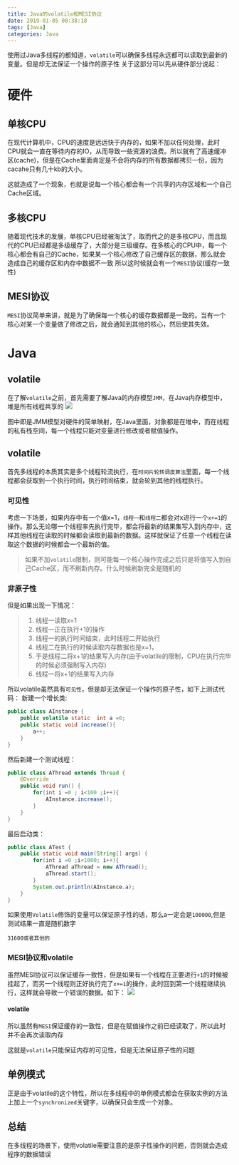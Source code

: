 ```yaml
---
title: Java的volatile和MESI协议
date: 2019-01-05 00:38:18
tags: [Java]
categories: Java
---
```

使用过Java多线程的都知道，`volatile`可以确保多线程永远都可以读取到最新的变量。但是却无法保证一个操作的原子性
关于这部分可以先从硬件部分说起：

# 硬件

## 单核CPU
在现代计算机中，CPU的速度是远远快于内存的，如果不加以任何处理，此时CPU就会一直在等待内存的IO，从而导致一些资源的浪费。所以就有了高速缓冲区(cache)，但是在Cache里面肯定是不会将内存的所有数据都拷贝一份，因为cacahe只有几十kb的大小。 

这就造成了一个现象，也就是说每一个核心都会有一个共享的内存区域和一个自己Cache区域。

## 多核CPU
随着现代技术的发展，单核CPU已经被淘汰了，取而代之的是多核CPU，而且现代的CPU已经都是多级缓存了，大部分是三级缓存。在多核心的CPU中，每一个核心都会有自己的Cache，如果某一个核心修改了自己缓存区的数据，那么就会造成自己的缓存区和内存中数据不一致 所以这时候就会有一个`MESI`协议(缓存一致性)


## MESI协议
`MESI`协议简单来讲，就是为了确保每一个核心的缓存数据都是一致的。当有一个核心对某一个变量做了修改之后，就会通知到其他的核心，然后使其失效。

# Java

## volatile
在了解`volatile`之前，首先需要了解Java的内存模型`JMM`，在Java内存模型中，堆是所有线程共享的
![](https://szhtc-1252780558.cos.ap-shanghai.myqcloud.com/JMM%E6%A8%A1%E5%9E%8B%E5%92%8Ccpu.png)

图中即是JMM模型对硬件的简单映射，在Java里面，对象都是在堆中，而在线程的私有栈空间，每一个线程只能对变量进行修改或者赋值操作。


## volatile
首先多线程的本质其实是多个线程轮流执行，在`时间片轮转调度算法`里面，每一个线程都会获取到一个执行时间，执行时间结束，就会轮到其他的线程执行。

### 可见性

考虑一下场景，如果内存中有一个值x=1，`线程一`和`线程二`都会对x进行一个`x+=1`的操作。那么无论哪一个线程率先执行完毕，都会将最新的结果集写入到内存中，这样其他线程在读取的时候都会读取到最新的数据。这样就保证了任意一个线程在读取这个数据的时候都会一个最新的值。

> 如果不加`volatile`限制，则可能每一个核心操作完成之后只是将值写入到自己Cache区，而不刷新内存。什么时候刷新完全是随机的


### 非原子性
但是如果出现一下情况：
> 1. 线程一读取x=1
> 2. 线程一正在执行+1的操作
> 3. 线程一的执行时间结束，此时线程二开始执行
> 4. 线程二在执行的时候读取内存数据也是x=1，
> 5. 于是线程二将x+1的结果写入内存(由于volatile的限制，CPU在执行完毕的时候必须强制写入内存)
> 6. 线程一将x+1的结果写入内存

所以volatile虽然具有`可见性`，但是却无法保证一个操作的原子性，如下上测试代码：
新建一个增长类:
```java
public class AInstance {
    public volatile static  int a =0;
    public static void increase(){
        a++;
    }
}
```
然后新建一个测试线程：
```java
public class AThread extends Thread {
    @Override
    public void run() {
        for(int i =0 ; i<100 ;i++){
            AInstance.increase();
        }
    }
}
```

最后启动类：
```java
public class ATest {
    public static void main(String[] args) {
        for(int i =0 ;i<1000; i++){
            AThread aThread = new AThread();
            aThread.start();
        }
        System.out.println(AInstance.a);
    }
}
```
如果使用`Volatile`修饰的变量可以保证原子性的话，那么a一定会是`100000`,但是测试结果一直是随机数字
```
31600或者其他的
```
### MESI协议和volatile

虽然MESI协议可以保证缓存一致性，但是如果有一个线程在正要进行`+1`的时候被挂起了，而另一个线程则正好执行完了`x+=1`的操作，此时回到第一个线程继续执行，这样就会导致一个错误的数据。如下：
![](https://szhtc-1252780558.cos.ap-shanghai.myqcloud.com/%E6%89%A7%E8%A1%8C%E5%9B%BE.png)



#### volatile
所以虽然有`MESI`保证缓存的一致性，但是在赋值操作之前已经读取了，所以此时并不会再次读取内存

这就是`volatile`只能保证内存的可见性，但是无法保证原子性的问题

## 单例模式
正是由于volatile的这个特性，所以在多线程中的单例模式都会在获取实例的方法上加上一个`synchronized`关键字，以确保只会生成一个对象。
## 总结
在多线程的场景下，使用volatile需要注意的是原子性操作的问题，否则就会造成程序的数据错误